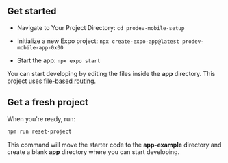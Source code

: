
## Get started

- Navigate to Your Project Directory: `cd prodev-mobile-setup`

- Initialize a new Expo project: `npx create-expo-app@latest prodev-mobile-app-0x00`

- Start the app: `npx expo start`


You can start developing by editing the files inside the **app** directory. This project uses [file-based routing](https://docs.expo.dev/router/introduction).

## Get a fresh project

When you're ready, run:

```bash
npm run reset-project
```

This command will move the starter code to the **app-example** directory and create a blank **app** directory where you can start developing.